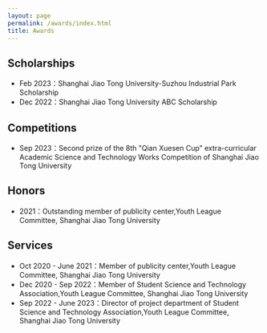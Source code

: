 ```yaml
---
layout: page
permalink: /awards/index.html
title: Awards
---
```


## Scholarships

- Feb 2023：Shanghai Jiao Tong University-Suzhou Industrial Park Scholarship
- Dec 2022：Shanghai Jiao Tong University ABC Scholarship


## Competitions
- Sep 2023：Second prize of the 8th "Qian Xuesen Cup" extra-curricular Academic Science and Technology Works Competition of Shanghai Jiao Tong University


## Honors

- 2021：Outstanding member of publicity center,Youth League Committee, Shanghai Jiao Tong University


## Services

- Oct 2020 - June 2021：Member of publicity center,Youth League Committee, Shanghai Jiao Tong University
- Dec 2020 - Sep 2022：Member of Student Science and Technology Association,Youth League Committee, Shanghai Jiao Tong University
- Sep 2022 - June 2023：Director of project department of Student Science and Technology Association,Youth League Committee, Shanghai Jiao Tong University



